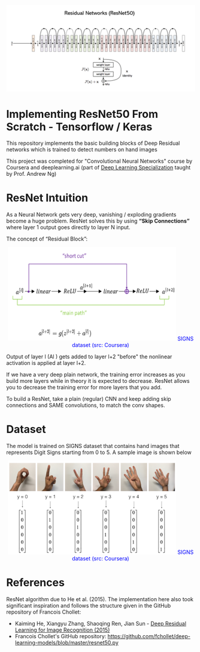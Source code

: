 <img src="images/resnet50.png"/>

# Implementing ResNet50 From Scratch  - Tensorflow / Keras
This repository implements the basic building blocks of Deep Residual networks which is trained to detect numbers on hand images

This project was completed for "Convolutional Neural Networks" course by Coursera and deeplearning.ai (part of [Deep Learning Specialization](https://www.coursera.org/specializations/deep-learning) taught by Prof. Andrew Ng)

# ResNet Intuition

As a Neural Network gets very deep, vanishing / exploding gradients become a huge problem. ResNet solves this by using **“Skip Connections”** where layer 1 output goes directly to layer N input. 

The concept of “Residual Block”:
<center>
<img src="images/residualblock.png" style="width:450px;height:250px;"/>
<font color='blue'> SIGNS dataset (src: Coursera)</font>
</center>


Output of layer l (Al ) gets added to layer l+2 "before" the nonlinear activation is applied at layer l+2.

If we have a very deep plain network, the training error increases as you build more layers while in theory it is expected to decrease. ResNet allows you to decrease the training error for more layers that you add.

To build a ResNet, take a plain (regular) CNN and keep adding skip connections and SAME convolutions, to match the conv shapes. 

# Dataset

The model is trained on SIGNS dataset that contains hand images that represents Digit Signs starting from 0 to 5. A sample image is shown below

<center>
<img src="images/signs_data_kiank.png" style="width:450px;height:250px;"/>
<font color='blue'> SIGNS dataset (src: Coursera)</font>
</center>

# References

ResNet algorithm due to He et al. (2015). The implementation here also took significant inspiration and follows the structure given in the GitHub repository of Francois Chollet: 

- Kaiming He, Xiangyu Zhang, Shaoqing Ren, Jian Sun - [Deep Residual Learning for Image Recognition (2015)](https://arxiv.org/abs/1512.03385)
- Francois Chollet's GitHub repository: https://github.com/fchollet/deep-learning-models/blob/master/resnet50.py


